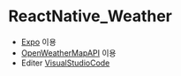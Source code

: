 # ReactNative_Weather
* [Expo](https://expo.io) 이용
* [OpenWeatherMapAPI](https://openweathermap.org/api) 이용
* Editer [VisualStudioCode]() 
